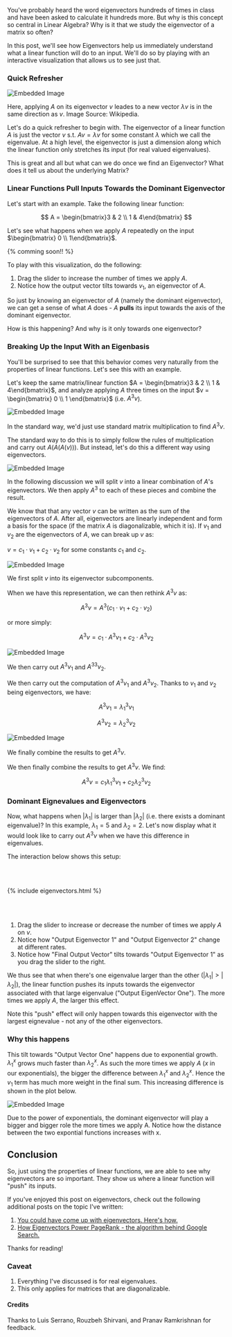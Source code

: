 You've probably heard the word eigenvectors hundreds of times in class and have been asked to calculate it hundreds more. But why is this concept so central in Linear Algebra? Why is it that we study the eigenvector of a matrix so often?

In this post, we'll see how Eigenvectors help us immediately understand what a linear function will do to an input. We'll do so by playing with an interactive visualization that allows us to see just that.

### Quick Refresher

<p class='image-block'>
<style>
.responsive-image {
max-width: 100%;
height: auto;
}
</style>

<img class="responsive-image" src="https://drive.google.com/uc?id=1YO9qsPZD6hwyi5r3RFbtY1D4gfDSZ8fk" alt="Embedded Image">

Here, applying $A$ on its eigenvector $v$ leades to a new vector $\lambda v$ is in the same direction as $v$. Image Source: Wikipedia.
</p>

Let's do a quick refresher to begin with. The eigenvector of a linear function $A$ is just the vector $v$ s.t. $Av = \lambda v$ for some constant $\lambda$ which we call the eigenvalue. At a high level, the eigenvector is just a dimension along which the linear function only stretches its input (for real valued eigenvalues).

This is great and all but what can we do once we find an Eigenvector? What does it tell us about the underlying Matrix?

### Linear Functions Pull Inputs Towards the Dominant Eigenvector

Let's start with an example. Take the following linear function:

$$
A = \begin{bmatrix}3 & 2 \\ 1 & 4\end{bmatrix}
$$

Let's see what happens when we apply $A$ repeatedly on the input $\begin{bmatrix} 0 \\ 1\end{bmatrix}$.

{% comming soon!! %}

To play with this visualization, do the following:

1. Drag the slider to increase the number of times we apply $A$.
2. Notice how the output vector tilts towards $v_1$, an eigenvector of $A$.

So just by knowing an eigenvector of $A$ (namely the dominant eigenvector), we can get a sense of what $A$ does -  $A$ **pulls** its input towards the axis of the dominant eigenvector.

How is this happening? And why is it only towards one eigenvector?

### Breaking Up the Input With an Eigenbasis

You'll be surprised to see that this behavior comes very naturally from the properties of linear functions.  Let's see this with an example.

Let's keep the same matrix/linear function $A = \begin{bmatrix}3 & 2 \\ 1 & 4\end{bmatrix}$, and analyze applying $A$ three times on the input $v = \begin{bmatrix} 0 \\ 1 \end{bmatrix}$ (i.e. $A^3v$).

<p class='image-block'>
<style>
.responsive-image {
max-width: 100%;
height: auto;
}
</style>

<img class="responsive-image" src="https://drive.google.com/uc?id=1cCcT1JpStCMk3qabikMAd0wG0JnDgQaE" alt="Embedded Image">

In the standard way, we'd just use standard matrix multiplication to find $A^3v.$
</p>

The standard way to do this is to simply follow the rules of multiplication and carry out $A(A(A(v))).$ But instead, let's do this a different way using eigenvectors.

<p class='image-block'>
<style>
.responsive-image {
max-width: 100%;
height: auto;
}
</style>

<img class="responsive-image" src="https://drive.google.com/uc?id=1ee3PH492ikmdJqcHfQrGQXq_VMmJU9rk" alt="Embedded Image">

In the following discussion we will split $v$ into a linear combination of $A$'s eigenvectors. We then apply $A^3$ to each of these pieces and combine the result.
</p>

We know that that any vector $v$ can be written as the sum of the eigenvectors of $A$. After all, eigenvectors are linearly independent and form a basis for the space (if the matrix $A$ is diagonalizable, which it is). If $v_1$ and $v_2$ are the eigenvectors of $A,$ we can break up $v$ as:

$v = c_1 \cdot v_1 + c_2 \cdot v_2$ for some constants $c_1$ and $c_2.$

<p class='image-block'>
<style>
.responsive-image {
max-width: 100%;
height: auto;
}
</style>

<img class="responsive-image" src="https://drive.google.com/uc?id=1yosuaCCDJ3kOrfzWYkvLMDCJpTlwByOo" alt="Embedded Image">

We first split $v$ into its eigenvector subcomponents.
</p>

When we have this representation, we can then rethink $A^3v$ as:

$$
A^3v = A^3(c_1 \cdot v_1 + c_2 \cdot v_2)
$$

or more simply:

$$
A^3v = c_1 \cdot A^3v_1 + c_2\cdot A^3v_2
$$

<p class='image-block'>
<style>
.responsive-image {
max-width: 100%;
height: auto;
}
</style>

<img class="responsive-image" src="https://drive.google.com/uc?id=174l0146ucu7UYcWqjc9ZpUwqb1NbF_yM" alt="Embedded Image">

We then carry out $A^3v_1$ and $A^33v_2.$
</p>

We then carry out the computation of $A^3v_1$ and $A^3v_2$. Thanks to $v_1$ and $v_2$ being eigenvectors, we have:

$$
A^3v_1 = \lambda_1^3v_1
$$

$$
A^3v_2 = \lambda_2^3v_2
$$

<p class='image-block'>
<style>
.responsive-image {
max-width: 100%;
height: auto;
}
</style>

<img class="responsive-image" src="https://drive.google.com/uc?id=1lqTbYzL-r6HrdfnA_hj7OzB1llXE7nI2" alt="Embedded Image">

We finally combine the results to get $A^3v.$
</p>

We then finally combine the results to get $A^3v.$ We find:

$$
A^3v = c_1 \lambda_1^3v_1 + c_2 \lambda_2^3v_2
$$

### Dominant Eignevalues and Eigenvectors

Now, what happens when $|\lambda_1|$ is larger than $|\lambda_2|$ (i.e. there exists a dominant eigenvalue)? In this example, $\lambda_1 = 5$ and $\lambda_2 = 2.$ Let's now display what it would look like to carry out $A^3v$ when we have this difference in eigenvalues.

The interaction below shows this setup:

<br/>
<br/>

{% include eigenvectors.html %}

<br/>
<br/>

1. Drag the slider to increase or decrease the number of times we apply $A$ on $v.$
2. Notice how "Output Eigenvector 1" and "Output Eigenvector 2" change at different rates.
3. Notice how "Final Output Vector" tilts towards "Output Eigenvector 1" as you drag the slider to the right.

We thus see that when there's one eigenvalue larger than the other ($|\lambda_1| > |\lambda_2|$), the linear function pushes its inputs towards the eigenvector associated with that large eigenvalue ("Output EigenVector One"). The more times we apply $A$, the larger this effect.

Note this "push" effect will only happen towards this eigenvector with the largest eignevalue - not any of the other eigenvectors.

### Why this happens

This tilt towards "Output Vector One" happens due to exponential growth. $\lambda_1^x$ grows much faster than $\lambda_2^x$. As such the more times we apply $A$ ($x$ in our exponentials), the bigger the difference between $\lambda_1^x$ and $\lambda_2^x.$ Hence the $v_1$ term has much more weight in the final sum. This increasing difference is shown in the plot below.

<p class='image-block'>
<style>
.responsive-image {
max-width: 100%;
height: auto;
}
</style>

<img class="responsive-image" src="https://drive.google.com/uc?id=1CGMOjwitFU01lc2dTjMw3O-pUp0MqBny" alt="Embedded Image">

Due to the power of exponentials, the dominant eigenvector will play a bigger and bigger role the more times we apply A. Notice how the distance between the two expontial functions increases with x.
</p>

## Conclusion

So, just using the properties of linear functions, we are able to see why eigenvectors are so important. They show us where a linear function will "push" its inputs.

If you've enjoyed this post on eigenvectors, check out the following additional posts on the topic I've written:

1. [You could have come up with eigenvectors. Here's how.](https://www.dhruvonmath.com/2019/02/25/eigenvectors/)
2. [How Eigenvectors Power PageRank - the algorithm behind Google Search.](https://www.dhruvonmath.com/2019/03/20/pagerank/)

Thanks for reading!

### Caveat

1. Everything I've discussed is for real eigenvalues.
2. This only applies for matrices that are diagonalizable.

#### Credits

Thanks to Luis Serrano, Rouzbeh Shirvani, and Pranav Ramkrishnan for feedback.

